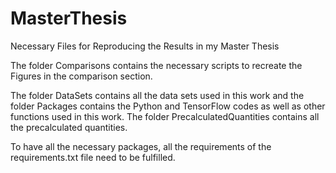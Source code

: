 # MasterThesis
Necessary Files for Reproducing the Results in my Master Thesis

The folder Comparisons contains the necessary scripts to recreate the Figures in the comparison section.

The folder DataSets contains all the data sets used in this work and the folder Packages contains the Python and TensorFlow codes as well as other functions used in this work. The folder PrecalculatedQuantities contains all the precalculated quantities.

To have all the necessary packages, all the requirements of the requirements.txt file need to be fulfilled. 
